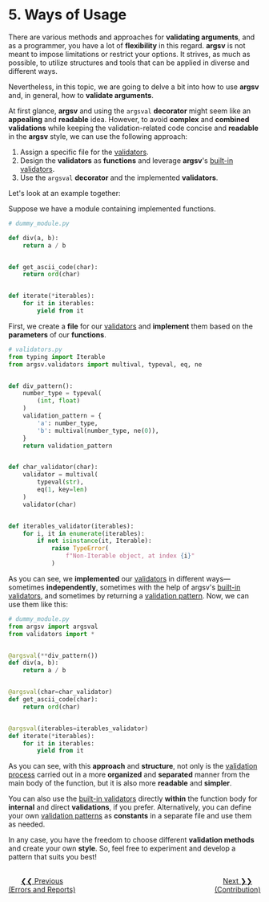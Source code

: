 # 5. Ways of Usage

There are various methods and approaches for **validating arguments**, and as a programmer, you have a lot of **flexibility** in this regard. **argsv** is not meant to impose limitations or restrict your options. It strives, as much as possible, to utilize structures and tools that can be applied in diverse and different ways.  

Nevertheless, in this topic, we are going to delve a bit into how to use **argsv** and, in general, how to **validate arguments**.

At first glance, **argsv** and using the `argsval` **decorator** might seem like an **appealing** and **readable** idea. However, to avoid **complex** and **combined validations** while keeping the validation-related code concise and **readable** in the **argsv** style, we can use the following approach:

1. Assign a specific file for the [validators](#).  
2. Design the **validators** as **functions** and leverage **argsv**'s [built-in validators](#).  
3. Use the `argsval` **decorator** and the implemented **validators**.  

Let's look at an example together:

Suppose we have a module containing implemented functions. 

```python
# dummy_module.py

def div(a, b):
    return a / b


def get_ascii_code(char):
    return ord(char)


def iterate(*iterables):
    for it in iterables:
        yield from it
```

First, we create a **file** for our [validators](#) and **implement** them based on the **parameters** of our **functions**.

```python
# validators.py
from typing import Iterable
from argsv.validators import multival, typeval, eq, ne


def div_pattern():
    number_type = typeval(
        (int, float)
    )
    validation_pattern = {
        'a': number_type,
        'b': multival(number_type, ne(0)),
    }
    return validation_pattern


def char_validator(char):
    validator = multival(
        typeval(str),
        eq(1, key=len)
    )
    validator(char)


def iterables_validator(iterables):
    for i, it in enumerate(iterables):
        if not isinstance(it, Iterable):
            raise TypeError(
                f"Non-Iterable object, at index {i}"
            )
```

As you can see, we **implemented** our [validators](#) in different ways—sometimes **independently**, sometimes with the help of argsv's [built-in validators](#), and sometimes by returning a [validation pattern](#). Now, we can use them like this:

```python
# dummy_module.py
from argsv import argsval
from validators import *


@argsval(**div_pattern())
def div(a, b):
    return a / b


@argsval(char=char_validator)
def get_ascii_code(char):
    return ord(char)


@argsval(iterables=iterables_validator)
def iterate(*iterables):
    for it in iterables:
        yield from it
```

As you can see, with this **approach** and **structure**, not only is the [validation process](#) carried out in a more **organized** and **separated** manner from the main body of the function, but it is also more **readable** and **simpler**.  

You can also use the [built-in validators](#) directly **within** the function body for **internal** and direct **validations**, if you prefer. Alternatively, you can define your own [validation patterns](#) as **constants** in a separate file and use them as needed.  

In any case, you have the freedom to choose different **validation methods** and create your own **style**. So, feel free to experiment and develop a pattern that suits you best!


<br>
<div style="display: flex; justify-content: space-between; text-align: center;">
  <a href="./previous.md">❮❮ Previous<br>(Errors and Reports)</a>
  <a href="./next.md">Next ❯❯<br>(Contribution)</a>
</div>